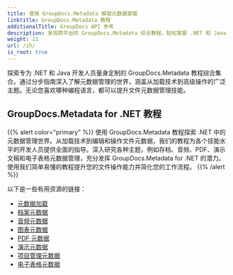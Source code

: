 ```yaml
---
title: 使用 GroupDocs.Metadata 解锁元数据掌握
linktitle: GroupDocs.Metadata 教程
additionalTitle: GroupDocs API 参考
description: 发现跨平台的 GroupDocs.Metadata 综合教程。轻松掌握 .NET 和 Java 中的元数据管理。
weight: 11
url: /zh/
is_root: true
---
```


探索专为 .NET 和 Java 开发人员量身定制的 GroupDocs.Metadata 教程综合集合。通过分步指南深入了解元数据管理的世界，涵盖从加载技术到高级操作的广泛主题。无论您喜欢哪种编程语言，都可以提升文件元数据管理技能。

## GroupDocs.Metadata for .NET 教程
{{% alert color="primary" %}}
使用 GroupDocs.Metadata 教程探索 .NET 中的元数据管理世界。从加载技术到编辑和操作文件元数据，我们的教程为各个技能水平的开发人员提供全面的指导。深入研究各种主题，例如存档、音频、PDF、演示文稿和电子表格元数据管理，充分发挥 GroupDocs.Metadata for .NET 的潜力。使用我们简单易懂的教程提升您的文件操作能力并简化您的工作流程。
{{% /alert %}}

以下是一些有用资源的链接：
 
- [元数据加载](./net/metadata-loading/)
- [档案元数据](./net/archive-metadata/)
- [音频元数据](./net/audio-metadata/)
- [图表元数据](./net/diagram-metadata/)
- [PDF 元数据](./net/pdf-metadata/)
- [演示元数据](./net/presentation-metadata/)
- [项目管理元数据](./net/project-management-metadata/)
- [电子表格元数据](./net/spreadsheet-metadata/)



